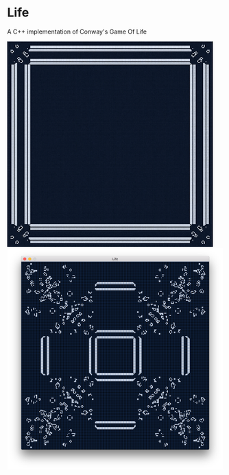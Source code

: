 # Life
A C++ implementation of Conway's Game Of Life

![conway_gif](./example/conway.gif)
![conway_png](./example/conway.png)
